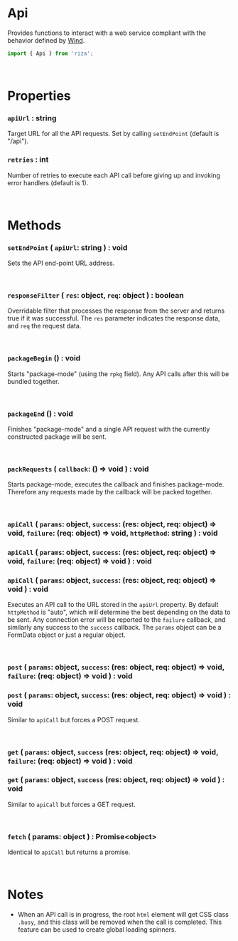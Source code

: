 # Api

Provides functions to interact with a web service compliant with the behavior defined by [Wind](./wind.md).

```js
import { Api } from 'riza';
```

<br/>

# Properties

### `apiUrl` : string
Target URL for all the API requests. Set by calling `setEndPoint` (default is "/api").

### `retries` : int
Number of retries to execute each API call before giving up and invoking error handlers (default is 1).

<br/>

# Methods

### `setEndPoint` ( `apiUrl`: string ) : void
Sets the API end-point URL address.

<br/>

### `responseFilter` ( `res`: object, `req`: object ) : boolean
Overridable filter that processes the response from the server and returns true if it was successful. The `res` parameter indicates the response data, and `req` the request data.

<br/>

### `packageBegin` () : void
Starts "package-mode" (using the `rpkg` field). Any API calls after this will be bundled together.

<br/>

### `packageEnd` () : void
Finishes "package-mode" and a single API request with the currently constructed package will be sent.

<br/>

### `packRequests` ( `callback`: () => void ) : void
Starts package-mode, executes the callback and finishes package-mode. Therefore any requests made by the callback will be packed together.

<br/>

### `apiCall` ( `params`: object, `success`: (res: object, req: object) => void, `failure`: (req: object) => void, `httpMethod`: string ) : void
### `apiCall` ( `params`: object, `success`: (res: object, req: object) => void, `failure`: (req: object) => void ) : void
### `apiCall` ( `params`: object, `success`: (res: object, req: object) => void ) : void
Executes an API call to the URL stored in the `apiUrl` property. By default `httpMethod` is "auto", which will determine the best depending on the data to be sent. Any connection error will be reported to the `failure` callback, and similarly any success to the `success` callback. The `params` object can be a FormData object or just a regular object.

<br/>

### `post` ( `params`: object, `success`: (res: object, req: object) => void, `failure`: (req: object) => void ) : void
### `post` ( `params`: object, `success`: (res: object, req: object) => void ) : void
Similar to `apiCall` but forces a POST request.

<br/>

### `get` ( `params`: object, `success` (res: object, req: object) => void, `failure`: (req: object) => void ) : void
### `get` ( `params`: object, `success` (res: object, req: object) => void ) : void
Similar to `apiCall` but forces a GET request.

<br/>

### `fetch` ( params: object ) : Promise\<object>
Identical to `apiCall` but returns a promise.

<br/>

# Notes

- When an API call is in progress, the root `html` element will get CSS class `.busy`, and this class will be removed when the call is completed. This feature can be used to create global loading spinners.
